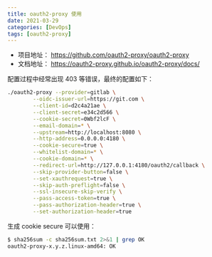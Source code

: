 ```yaml
---
title: oauth2-proxy 使用
date: 2021-03-29
categories: [DevOps]
tags: [oauth2-proxy]
---
```


- 项目地址： https://github.com/oauth2-proxy/oauth2-proxy
- 文档地址： https://oauth2-proxy.github.io/oauth2-proxy/docs/

配置过程中经常出现 403 等错误，最终的配置如下：

```sh
./oauth2-proxy --provider=gitlab \
        --oidc-issuer-url=https://git.com \
        --client-id=d2c4a21ae \
        --client-secret=e34c2d566 \
        --cookie-secret=0Wbf2lcF \
        --email-domain=* \
        --upstream=http://localhost:8080 \
        --http-address=0.0.0.0:4180 \
        --cookie-secure=true \
        --whitelist-domain=* \
        --cookie-domain=* \
        --redirect-url=http://127.0.0.1:4180/oauth2/callback \
        --skip-provider-button=false \
        --set-xauthrequest=true \
        --skip-auth-preflight=false \
        --ssl-insecure-skip-verify \
        --pass-access-token=true \
        --pass-authorization-header=true \
        --set-authorization-header=true

```

生成 cookie secure 可以使用：
```sh
$ sha256sum -c sha256sum.txt 2>&1 | grep OK
oauth2-proxy-x.y.z.linux-amd64: OK
```